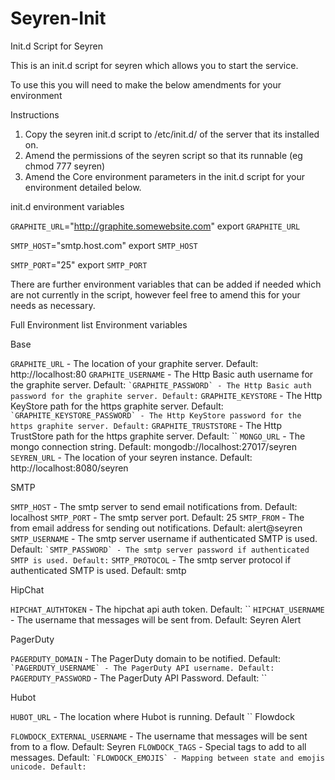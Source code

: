 Seyren-Init
===========

Init.d Script for Seyren

This is an init.d script for seyren which allows you to start the service.

To use this you will need to make the below amendments for your environment

Instructions

1. Copy the seyren init.d script to /etc/init.d/ of the server that its installed on.
2. Amend the permissions of the seyren script so that its runnable (eg chmod 777 seyren)
3. Amend the Core environment parameters in the init.d script for your environment detailed below.

init.d environment variables

`GRAPHITE_URL`="http://graphite.somewebsite.com"
export `GRAPHITE_URL`

`SMTP_HOST`="smtp.host.com"
export `SMTP_HOST`

`SMTP_PORT`="25"
export `SMTP_PORT`

There are further environment variables that can be added if needed which are not currently in the script, 
however feel free to amend this for your needs as necessary.

Full Environment list
Environment variables

Base

`GRAPHITE_URL` - The location of your graphite server. Default: http://localhost:80
`GRAPHITE_USERNAME` - The Http Basic auth username for the graphite server. 
Default: ``
`GRAPHITE_PASSWORD` - The Http Basic auth password for the graphite server. Default: ``
`GRAPHITE_KEYSTORE` - The Http KeyStore path for the https graphite server. Default: ``
`GRAPHITE_KEYSTORE_PASSWORD` - The Http KeyStore password for the https graphite server. Default: ``
`GRAPHITE_TRUSTSTORE` - The Http TrustStore path for the https graphite server. Default: ``
`MONGO_URL` - The mongo connection string. Default: mongodb://localhost:27017/seyren
`SEYREN_URL` - The location of your seyren instance. Default: http://localhost:8080/seyren

SMTP

`SMTP_HOST` - The smtp server to send email notifications from. Default: localhost
`SMTP_PORT` - The smtp server port. Default: 25
`SMTP_FROM` - The from email address for sending out notifications. Default: alert@seyren
`SMTP_USERNAME` - The smtp server username if authenticated SMTP is used. Default: ``
`SMTP_PASSWORD` - The smtp server password if authenticated SMTP is used. Default: ``
`SMTP_PROTOCOL` - The smtp server protocol if authenticated SMTP is used. Default: smtp

HipChat

`HIPCHAT_AUTHTOKEN` - The hipchat api auth token. Default: ``
`HIPCHAT_USERNAME` - The username that messages will be sent from. Default: Seyren Alert

PagerDuty

`PAGERDUTY_DOMAIN` - The PagerDuty domain to be notified. Default: ``
`PAGERDUTY_USERNAME` - The PagerDuty API username. Default: ``
`PAGERDUTY_PASSWORD` - The PagerDuty API Password. Default: ``

Hubot

`HUBOT_URL` - The location where Hubot is running. Default ``
Flowdock

`FLOWDOCK_EXTERNAL_USERNAME` - The username that messages will be sent from to a flow. Default: Seyren
`FLOWDOCK_TAGS` - Special tags to add to all messages. Default: ``
`FLOWDOCK_EMOJIS` - Mapping between state and emojis unicode. Default: ``
